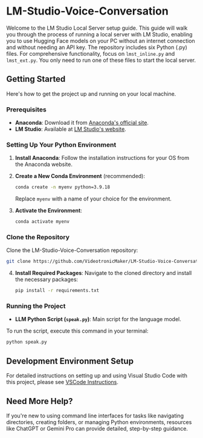 # LM-Studio-Voice-Conversation

Welcome to the LM Studio Local Server setup guide. This guide will walk you through the process of running a local server with LM Studio, enabling you to use Hugging Face models on your PC without an internet connection and without needing an API key. The repository includes six Python (.py) files. For comprehensive functionality, focus on `lmst_inline.py` and `lmst_ext.py`. You only need to run one of these files to start the local server.

## Getting Started
Here's how to get the project up and running on your local machine.

### Prerequisites
- **Anaconda**: Download it from [Anaconda's official site](https://www.anaconda.com/).
- **LM Studio**: Available at [LM Studio's website](https://lmstudio.ai/).

### Setting Up Your Python Environment
1. **Install Anaconda**: Follow the installation instructions for your OS from the Anaconda website.

2. **Create a New Conda Environment** (recommended):
   ```bash
   conda create -n myenv python=3.9.18
   ```
   Replace `myenv` with a name of your choice for the environment.

3. **Activate the Environment**:
   ```bash
   conda activate myenv
   ```

### Clone the Repository
Clone the LM-Studio-Voice-Conversation repository:
```bash
git clone https://github.com/VideotronicMaker/LM-Studio-Voice-Conversation
```

4. **Install Required Packages**:
   Navigate to the cloned directory and install the necessary packages:
   ```bash
   pip install -r requirements.txt
   ```

### Running the Project
- **LLM Python Script (`speak.py`)**: Main script for the language model.

To run the script, execute this command in your terminal:
```bash
python speak.py
```
## Development Environment Setup

For detailed instructions on setting up and using Visual Studio Code with this project, please see [VSCode Instructions](VSCodeSetup.md).



## Need More Help?
If you're new to using command line interfaces for tasks like navigating directories, creating folders, or managing Python environments, resources like ChatGPT or Gemini Pro can provide detailed, step-by-step guidance.
